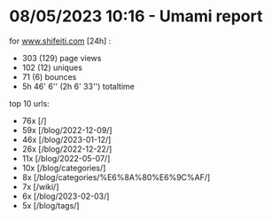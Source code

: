 # 08/05/2023 10:16 - Umami report
for www.shifeiti.com [24h] :

 - 303 (129) page views
 - 102 (12) uniques
 - 71 (6) bounces
 - 5h 46' 6'' (2h 6' 33'') totaltime


top 10 urls:
 - 76x [/]
 - 59x [/blog/2022-12-09/]
 - 46x [/blog/2023-01-12/]
 - 26x [/blog/2022-12-22/]
 - 11x [/blog/2022-05-07/]
 - 10x [/blog/categories/]
 - 8x [/blog/categories/%E6%8A%80%E6%9C%AF/]
 - 7x [/wiki/]
 - 6x [/blog/2023-02-03/]
 - 5x [/blog/tags/]


